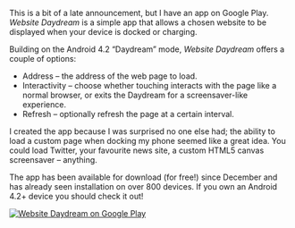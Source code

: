This is a bit of a late announcement, but I have an app on Google Play. _Website Daydream_ is a simple app that allows a chosen website to be displayed when your device is docked or charging.

Building on the Android 4.2 “Daydream” mode, _Website Daydream_ offers a couple of options:

* Address – the address of the web page to load.
* Interactivity – choose whether touching interacts with the page like a normal browser, or exits the Daydream for a screensaver-like experience.
* Refresh – optionally refresh the page at a certain interval.

I created the app because I was surprised no one else had; the ability to load a custom page when docking my phone seemed like a great idea. You could load Twitter, your favourite news site, a custom HTML5 canvas screensaver – anything.

The app has been available for download (for free!) since December and has already seen installation on over 800 devices. If you own an Android 4.2+ device you should check it out!

[![Website Daydream on Google Play][play-image]][play-link]

[play-image]: https://developer.android.com/images/brand/en_generic_rgb_wo_45.png
[play-link]: https://play.google.com/store/apps/details?id=uk.co.liamnewmarch.daydream
